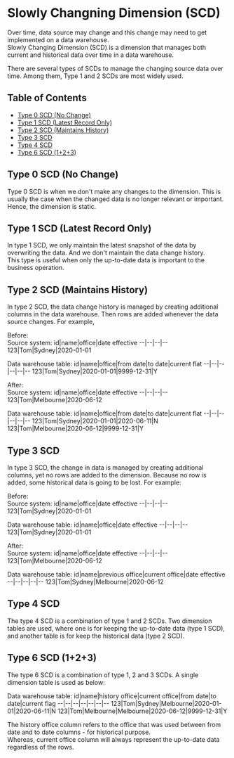 # Slowly Changning Dimension (SCD)
Over time, data source may change and this change may need to get implemented on a data warehouse. <br>
Slowly Changing Dimension (SCD) is a dimension that manages both current and historical data over time in a data warehouse.

There are several types of SCDs to manage the changing source data over time. Among them, Type 1 and 2 SCDs are most widely used.

## Table of Contents
- [Type 0 SCD (No Change)](#type-0-scd-no-change)
- [Type 1 SCD (Latest Record Only)](#type-1-scd-latest-record-only)
- [Type 2 SCD (Maintains History)](#type-2-scd-maintains-history)
- [Type 3 SCD](#type-3-scd)
- [Type 4 SCD](#type-4-scd)
- [Type 6 SCD (1+2+3)](#type-6-scd-123)

## Type 0 SCD (No Change)
Type 0 SCD is when we don't make any changes to the dimension. This is usually the case when the changed data is no longer relevant or important. Hence, the dimension is static.

## Type 1 SCD (Latest Record Only)
In type 1 SCD, we only maintain the latest snapshot of the data by overwriting the data. And we don't maintain the data change history. <br>
This type is useful when only the up-to-date data is important to the business operation.

## Type 2 SCD (Maintains History)
In type 2 SCD, the data change history is managed by creating additional columns in the data warehouse. Then rows are added whenever the data source changes.
For example,

Before:<br>
Source system:
id|name|office|date effective
--|--|--|--
123|Tom|Sydney|2020-01-01

Data warehouse table:
id|name|office|from date|to date|current flat
--|--|--|--|--|--
123|Tom|Sydney|2020-01-01|9999-12-31|Y

After:<br>
Source system:
id|name|office|date effective
--|--|--|--
123|Tom|Melbourne|2020-06-12

Data warehouse table:
id|name|office|from date|to date|current flat
--|--|--|--|--|--
123|Tom|Sydney|2020-01-01|2020-06-11|N
123|Tom|Melbourne|2020-06-12|9999-12-31|Y

## Type 3 SCD
In type 3 SCD, the change in data is managed by creating additional columns, yet no rows are added to the dimension. 
Because no row is added, some historical data is going to be lost.
For example:

Before:<br>
Source system:
id|name|office|date effective
--|--|--|--
123|Tom|Sydney|2020-01-01

Data warehouse table:
id|name|office|date effective
--|--|--|--
123|Tom|Sydney|2020-01-01

After:<br>
Source system:
id|name|office|date effective
--|--|--|--
123|Tom|Melbourne|2020-06-12

Data warehouse table:
id|name|previous office|current office|date effective
--|--|--|--|--
123|Tom|Sydney|Melbourne|2020-06-12

## Type 4 SCD 
The type 4 SCD is a combination of type 1 and 2 SCDs. Two dimension tables are used, where one is for keeping the up-to-date data (type 1 SCD), and another table is for
keep the historical data (type 2 SCD).

## Type 6 SCD (1+2+3)
The type 6 SCD is a combination of type 1, 2 and 3 SCDs. A single dimension table is used as below:

Data warehouse table:
id|name|history office|current office|from date|to date|current flag
--|--|--|--|--|--|--
123|Tom|Sydney|Melbourne|2020-01-01|2020-06-11|N
123|Tom|Melbourne|Melbourne|2020-06-12|9999-12-31|Y

The history office column refers to the office that was used between from date and to date columns - for historical purpose. <br>
Whereas, current office column will always represent the up-to-date data regardless of the rows.
